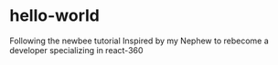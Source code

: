 # hello-world
Following the newbee tutorial
Inspired by my Nephew to rebecome a developer specializing in react-360
